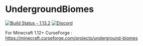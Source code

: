 # UndergroundBiomes 

[![Build Status - 1.13.2](https://img.shields.io/jenkins/build/http/www.altillimity.com/jenkins/job/Underground%20Biomes%201.13.2.svg)](http://www.altillimity.com/jenkins/job/Underground%20Biomes%201.13.2/) [![Discord](https://img.shields.io/discord/479711261274406913.svg?logo=discord&label=)](https://discord.gg/kpJEnAf)

For Minecraft 1.12+
CurseForge : https://minecraft.curseforge.com/projects/underground-biomes
